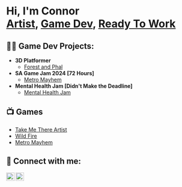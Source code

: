 <h1>Hi, I'm Connor <br/><a href="https://www.artstation.com/saibaproductions">Artist</a>, <a href="https://saibashadow.itch.io/">Game Dev</a>, <a href="https://www.linkedin.com/in/connor-munro-45321a185/">Ready To Work</a></h1>

<h2>👨‍💻 Game Dev Projects:</h2>

- <b>3D Platformer</b>
  - [Forest and Phal](https://github.com/SaibaChimera/Forest-and-Phal)
- <b>SA Game Jam 2024 [72 Hours]</b>
  - [Metro Mayhem](https://github.com/SaibaChimera/Metro-Mayhem) 
- <b>Mental Health Jam [Didn't Make the Deadline]</b>
  - [Mental Health Jam](https://github.com/SaibaChimera/Mental-Health-Jam)

<h2>📺 Games</h2>

- [Take Me There Artist](https://ashcubed.itch.io/take-me-there)
- [Wild Fire](https://simon-stockley.itch.io/wild-fire)
- [Metro Mayhem](https://saibashadow.itch.io/metro-mayhem)

<h2> 🤳 Connect with me:</h2>

[<img align="left" alt="ConnorMunro | ArtStation" width="22px" src="https://cdn.jsdelivr.net/npm/simple-icons@v3/icons/artstation.svg" />][artstation]
[<img align="left" alt="ConnorMunro | LinkedIn" width="22px" src="https://cdn.jsdelivr.net/npm/simple-icons@v3/icons/linkedin.svg" />][linkedin]

[artstation]: https://www.artstation.com/saibaproductions
[linkedin]: https://www.linkedin.com/in/connor-munro-45321a185/


<!--
Here are some ideas to get you started:

- 🔭 I’m currently working on ...
- 🌱 I’m currently learning ...
- 👯 I’m looking to collaborate on ...
- 🤔 I’m looking for help with ...
- 💬 Ask me about ...
- 📫 How to reach me: ...
- 😄 Pronouns: ...
- ⚡ Fun fact: ...
-->
